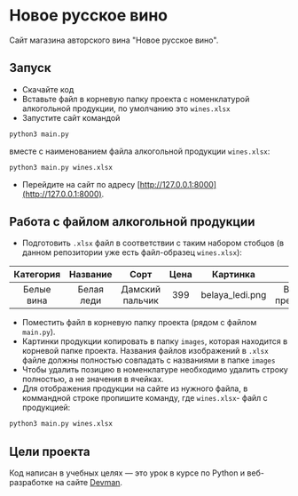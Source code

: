 # Новое русское вино

Сайт магазина авторского вина "Новое русское вино".

## Запуск

- Скачайте код
- Вставьте файл в корневую папку проекта с номенклатурой алкогольной продукции, по умолчанию это `wines.xlsx`
- Запустите сайт командой  
```python
python3 main.py
``` 
вместе с наименованием файла алкогольной продукции `wines.xlsx`: 
```python
python3 main.py wines.xlsx
```
- Перейдите на сайт по адресу [http://127.0.0.1:8000](http://127.0.0.1:8000).

## Работа с файлом алкогольной продукции

- Подготовить `.xlsx` файл в соответствии с таким набором стобцов (в данном репозитории уже есть файл-образец `wines.xlsx`):

| Категория | Название | Сорт |	Цена | Картинка | Акция |
|:---------:|:---------:|:---------:|:---------:|:---------:|:---------:|
| Белые вина|Белая леди|Дамский пальчик|399|belaya_ledi.png|Выгодное предложение|

- Поместить файл в корневую папку проекта (рядом с файлом `main.py`).
- Картинки продукции копировать в папку `images`, которая находится в корневой папке проекта.
Названия файлов изображений в `.xlsx` файле должны полностью совпадать с названиями в папке `images`
- Чтобы удалить позицию в номенклатуре необходимо удалить строку полностью, а не значения в ячейках. 
- Для отображения продукции на сайте из нужного файла, в коммандной строке пропишите команду, где `wines.xlsx`- файл с продукцией:  
```python
python3 main.py wines.xlsx
```   

## Цели проекта

Код написан в учебных целях — это урок в курсе по Python и веб-разработке на сайте [Devman](https://dvmn.org).
